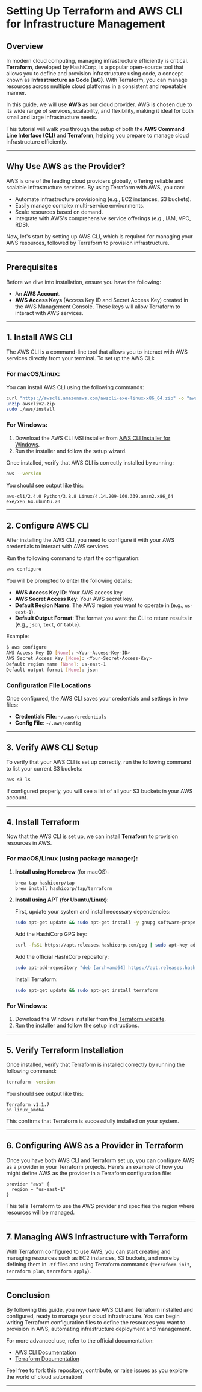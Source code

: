 # Setting Up Terraform and AWS CLI for Infrastructure Management

## Overview

In modern cloud computing, managing infrastructure efficiently is critical. **Terraform**, developed by HashiCorp, is a popular open-source tool that allows you to define and provision infrastructure using code, a concept known as **Infrastructure as Code (IaC)**. With Terraform, you can manage resources across multiple cloud platforms in a consistent and repeatable manner.

In this guide, we will use **AWS** as our cloud provider. AWS is chosen due to its wide range of services, scalability, and flexibility, making it ideal for both small and large infrastructure needs.

This tutorial will walk you through the setup of both the **AWS Command Line Interface (CLI)** and **Terraform**, helping you prepare to manage cloud infrastructure efficiently.

---

## Why Use AWS as the Provider?

AWS is one of the leading cloud providers globally, offering reliable and scalable infrastructure services. By using Terraform with AWS, you can:
- Automate infrastructure provisioning (e.g., EC2 instances, S3 buckets).
- Easily manage complex multi-service environments.
- Scale resources based on demand.
- Integrate with AWS's comprehensive service offerings (e.g., IAM, VPC, RDS).

Now, let's start by setting up AWS CLI, which is required for managing your AWS resources, followed by Terraform to provision infrastructure.

---

## Prerequisites

Before we dive into installation, ensure you have the following:
- An **AWS Account**.
- **AWS Access Keys** (Access Key ID and Secret Access Key) created in the AWS Management Console. These keys will allow Terraform to interact with AWS services.

---

## 1. Install AWS CLI

The AWS CLI is a command-line tool that allows you to interact with AWS services directly from your terminal. To set up the AWS CLI:

### For macOS/Linux:
You can install AWS CLI using the following commands:

```bash
curl "https://awscli.amazonaws.com/awscli-exe-linux-x86_64.zip" -o "awscliv2.zip"
unzip awscliv2.zip
sudo ./aws/install
```

### For Windows:
1. Download the AWS CLI MSI installer from [AWS CLI Installer for Windows](https://awscli.amazonaws.com/AWSCLIV2.msi).
2. Run the installer and follow the setup wizard.

Once installed, verify that AWS CLI is correctly installed by running:

```bash
aws --version
```

You should see output like this:

```
aws-cli/2.4.0 Python/3.8.8 Linux/4.14.209-160.339.amzn2.x86_64 exe/x86_64.ubuntu.20
```

---

## 2. Configure AWS CLI

After installing the AWS CLI, you need to configure it with your AWS credentials to interact with AWS services.

Run the following command to start the configuration:

```bash
aws configure
```

You will be prompted to enter the following details:
- **AWS Access Key ID**: Your AWS access key.
- **AWS Secret Access Key**: Your AWS secret key.
- **Default Region Name**: The AWS region you want to operate in (e.g., `us-east-1`).
- **Default Output Format**: The format you want the CLI to return results in (e.g., `json`, `text`, or `table`).

Example:

```bash
$ aws configure
AWS Access Key ID [None]: <Your-Access-Key-ID>
AWS Secret Access Key [None]: <Your-Secret-Access-Key>
Default region name [None]: us-east-1
Default output format [None]: json
```

### Configuration File Locations

Once configured, the AWS CLI saves your credentials and settings in two files:
- **Credentials File**: `~/.aws/credentials`
- **Config File**: `~/.aws/config`

---

## 3. Verify AWS CLI Setup

To verify that your AWS CLI is set up correctly, run the following command to list your current S3 buckets:

```bash
aws s3 ls
```

If configured properly, you will see a list of all your S3 buckets in your AWS account.

---

## 4. Install Terraform

Now that the AWS CLI is set up, we can install **Terraform** to provision resources in AWS.

### For macOS/Linux (using package manager):

1. **Install using Homebrew** (for macOS):

    ```bash
    brew tap hashicorp/tap
    brew install hashicorp/tap/terraform
    ```

2. **Install using APT (for Ubuntu/Linux)**:

    First, update your system and install necessary dependencies:

    ```bash
    sudo apt-get update && sudo apt-get install -y gnupg software-properties-common curl
    ```

    Add the HashiCorp GPG key:

    ```bash
    curl -fsSL https://apt.releases.hashicorp.com/gpg | sudo apt-key add -
    ```

    Add the official HashiCorp repository:

    ```bash
    sudo apt-add-repository "deb [arch=amd64] https://apt.releases.hashicorp.com $(lsb_release -cs) main"
    ```

    Install Terraform:

    ```bash
    sudo apt-get update && sudo apt-get install terraform
    ```

### For Windows:
1. Download the Windows installer from the [Terraform website](https://www.terraform.io/downloads.html).
2. Run the installer and follow the setup instructions.

---

## 5. Verify Terraform Installation

Once installed, verify that Terraform is installed correctly by running the following command:

```bash
terraform -version
```

You should see output like this:

```
Terraform v1.1.7
on linux_amd64
```

This confirms that Terraform is successfully installed on your system.

---

## 6. Configuring AWS as a Provider in Terraform

Once you have both AWS CLI and Terraform set up, you can configure AWS as a provider in your Terraform projects. Here's an example of how you might define AWS as the provider in a Terraform configuration file:

```hcl
provider "aws" {
  region = "us-east-1"
}
```

This tells Terraform to use the AWS provider and specifies the region where resources will be managed.

---

## 7. Managing AWS Infrastructure with Terraform

With Terraform configured to use AWS, you can start creating and managing resources such as EC2 instances, S3 buckets, and more by defining them in `.tf` files and using Terraform commands (`terraform init`, `terraform plan`, `terraform apply`).

---

## Conclusion

By following this guide, you now have AWS CLI and Terraform installed and configured, ready to manage your cloud infrastructure. You can begin writing Terraform configuration files to define the resources you want to provision in AWS, automating infrastructure deployment and management.

For more advanced use, refer to the official documentation:
- [AWS CLI Documentation](https://docs.aws.amazon.com/cli/latest/userguide/cli-configure-files.html)
- [Terraform Documentation](https://www.terraform.io/docs)

Feel free to fork this repository, contribute, or raise issues as you explore the world of cloud automation!

--- 


